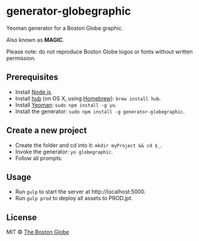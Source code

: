 # generator-globegraphic

Yeoman generator for a Boston Globe graphic.

Also known as **MAGIC**.

Please note: do not reproduce Boston Globe logos or fonts without written permission.

## Prerequisites

- Install [Node.js](http://nodejs.org/).
- Install [hub](https://github.com/github/hub) (on OS X, using [Homebrew](http://brew.sh)): `brew install hub`.
- Install [Yeoman](http://yeoman.io/): `sudo npm install -g yo`.
- Install the generator: `sudo npm install -g generator-globegraphic`.

## Create a new project
- Create the folder and cd into it: `mkdir myProject && cd $_`.
- Invoke the generator: `yo globegraphic`.
- Follow all prompts.

## Usage
- Run `gulp` to start the server at http://localhost:5000.
- Run `gulp prod` to deploy all assets to PROD.jpt.
 
## License


MIT © [The Boston Globe](http://github.com/BostonGlobe)

